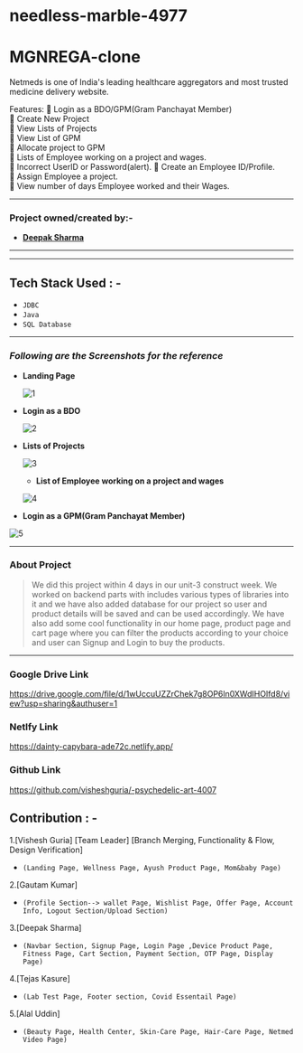 # needless-marble-4977

# MGNREGA-clone
Netmeds is one of India's leading healthcare aggregators and most trusted medicine delivery website.

Features: 
 Login as a BDO/GPM(Gram Panchayat Member)   
 Create New Project    
 View Lists of Projects    
 View List of GPM    
 Allocate project to GPM   
 Lists of Employee working on a project and wages.    
 Incorrect UserID or Password(alert). 
 Create an Employee ID/Profile.    
 Assign Employee a project.   
 View number of days Employee worked and their Wages.  




---

### Project owned/created by:-

- **[Deepak Sharma](https://github.com/brahmandeepak)**


---

---

## Tech Stack Used : -

  - `JDBC`
  - `Java`
  - `SQL Database`


---

### _Following are the Screenshots for the reference_

- **Landing Page**


  ![1](https://user-images.githubusercontent.com/105992506/193473485-c891b960-5ba0-494a-8683-94db0d40ea2a.png)

  

- **Login as a BDO**

  ![2](https://user-images.githubusercontent.com/105992506/193473502-b957efc8-7d15-4db2-8c13-45af64a9e71d.png)


- **Lists of Projects**


  ![3](https://user-images.githubusercontent.com/105992506/193473519-6f807260-268e-4c2d-af2c-191de49ef919.png)

  
  
  - **List of Employee working on a project and wages**


  ![4](https://user-images.githubusercontent.com/105992506/193473549-bc50edaa-1bbe-45d7-814f-805ab0fd02da.png)



- **Login as a GPM(Gram Panchayat Member)**


![5](https://user-images.githubusercontent.com/105992506/193473565-c2675a04-2369-44d2-b19f-4b0b73c65e0c.png)



---

### About Project

> We did this project within 4 days in our unit-3 construct week. We worked on backend parts with includes various types of libraries into it and we have also added database for our project so user and product details will be saved and can be used accordingly. We have also add some cool functionality in our home page, product page and cart page where you can filter the products according to your choice and user can Signup and Login to buy the products.

---



### Google Drive Link

https://drive.google.com/file/d/1wUccuUZZrChek7g8OP6ln0XWdIHOIfd8/view?usp=sharing&authuser=1


### Netlfy Link
https://dainty-capybara-ade72c.netlify.app/

### Github Link
https://github.com/visheshguria/-psychedelic-art-4007


## Contribution : -

1.[Vishesh Guria] [Team Leader] 
[Branch Merging, Functionality & Flow, Design Verification]
- `(Landing Page, Wellness Page, Ayush Product Page, Mom&baby Page)`

2.[Gautam Kumar]

- `(Profile Section--> wallet Page, Wishlist Page, Offer Page, Account Info, Logout Section/Upload Section)`

3.[Deepak Sharma]

- `(Navbar Section, Signup Page, Login Page ,Device Product Page, Fitness Page, Cart Section, Payment Section, OTP Page, Display Page)`

4.[Tejas Kasure]

- `(Lab Test Page, Footer section, Covid Essentail Page)`

5.[Alal Uddin]

- `(Beauty Page, Health Center, Skin-Care Page, Hair-Care Page, Netmed Video Page)`
